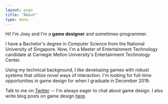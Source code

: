 ```yaml
---
layout: page
title: "About"
type: menu
---
```


Hi! I'm Joey and I'm a **game designer** and sometimes-programmer.

I have a Bachelor's degree in Computer Science from the National University of Singapore. Now, I'm a Master of Entertainment Technology candidate at Carnegie Mellon University's Entertainment Technology Center.

Using my technical background, I like developing games with robust systems that utilize novel ways of interaction. I'm looking for full-time opportunities in game design for when I graduate in December 2019.

Talk to me on [Twitter](https://twitter.com/yeojoey) -- I'm always eager to chat about game design. I also write blog posts on game design [here](https://yeojoey.wordpress.com).
